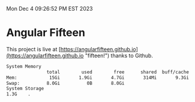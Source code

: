 Mon Dec  4 09:26:52 PM EST 2023

# Angular Fifteen


This project is live at [https://angularfifteen.github.io](https://angularfifteen.github.io "fifteen!") thanks to Github.

```bash
System Memory
               total        used        free      shared  buff/cache   available
Mem:            15Gi       1.9Gi       4.7Gi       314Mi       9.3Gi        13Gi
Swap:          8.0Gi          0B       8.0Gi
System Storage
1.3G	.
```
```bash
